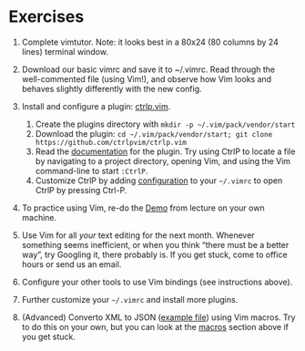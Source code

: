 # Exercises

1) Complete vimtutor. Note: it looks best in a 80x24 (80 columns by 24 lines) terminal window.

2) Download our basic vimrc and save it to ~/.vimrc. Read through the well-commented file (using Vim!), and observe how Vim looks and behaves slightly differently with the new config.

3) Install and configure a plugin: [ctrlp.vim](https://github.com/ctrlpvim/ctrlp.vim). 
    1) Create the plugins directory with `mkdir -p ~/.vim/pack/vendor/start`
    2) Download the plugin: `cd ~/.vim/pack/vendor/start; git clone https://github.com/ctrlpvim/ctrlp.vim`
    3) Read the [documentation](https://github.com/ctrlpvim/ctrlp.vim/blob/master/readme.md) for the plugin. Try using CtrlP to locate a file by navigating to a project directory, opening Vim, and using the Vim command-line to start `:CtrlP`.
    4) Customize CtrlP by adding [configuration](https://github.com/ctrlpvim/ctrlp.vim/blob/master/readme.md#basic-options) to your `~/.vimrc` to open CtrlP by pressing Ctrl-P.

4) To practice using Vim, re-do the [Demo](https://missing.csail.mit.edu/2020/editors/#demo) from lecture on your own machine.

5) Use Vim for all *your* text editing for the next month. Whenever something seems inefficient, or when you think “there must be a better way”, try Googling it, there probably is. If you get stuck, come to office hours or send us an email.

6) Configure your other tools to use Vim bindings (see instructions above).

7) Further customize your `~/.vimrc` and install more plugins.

8) (Advanced) Converto XML to JSON ([example file](https://missing.csail.mit.edu/2020/files/example-data.xml)) using Vim macros. Try to do this on your own, but you can look at the [macros](https://missing.csail.mit.edu/2020/editors/#macros) section above if you get stuck.
